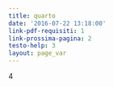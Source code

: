 ```yaml
---
title: quarto
date: '2016-07-22 13:18:00'
link-pdf-requisiti: 1
link-prossima-pagina: 2
testo-help: 3
layout: page_var
---
```

4